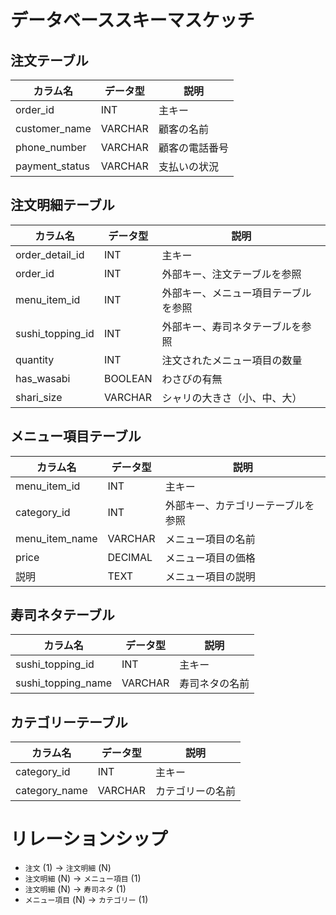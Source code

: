 # データベーススキーマスケッチ

## 注文テーブル
| カラム名        | データ型   | 説明                   |
|-----------------|------------|------------------------|
| order_id          | INT        | 主キー                 |
| customer_name          | VARCHAR    | 顧客の名前             |
| phone_number        | VARCHAR    | 顧客の電話番号         |
| payment_status      | VARCHAR    | 支払いの状況           |

## 注文明細テーブル
| カラム名        | データ型   | 説明                                    |
|-----------------|------------|----------------------------------------|
| order_detail_id      | INT        | 主キー                                  |
| order_id          | INT        | 外部キー、注文テーブルを参照             |
| menu_item_id  | INT        | 外部キー、メニュー項目テーブルを参照     |
| sushi_topping_id      | INT        | 外部キー、寿司ネタテーブルを参照         |
| quantity            | INT        | 注文されたメニュー項目の数量             |
| has_wasabi          | BOOLEAN    | わさびの有無                            |
| shari_size  | VARCHAR    | シャリの大きさ（小、中、大）            |

## メニュー項目テーブル
| カラム名        | データ型   | 説明                                    |
|-----------------|------------|----------------------------------------|
| menu_item_id  | INT        | 主キー                                  |
| category_id    | INT        | 外部キー、カテゴリーテーブルを参照       |
| menu_item_name        | VARCHAR    | メニュー項目の名前                      |
| price            | DECIMAL    | メニュー項目の価格                      |
| 説明            | TEXT       | メニュー項目の説明                      |

## 寿司ネタテーブル
| カラム名        | データ型   | 説明                   |
|-----------------|------------|------------------------|
| sushi_topping_id      | INT        | 主キー                 |
| sushi_topping_name        | VARCHAR    | 寿司ネタの名前         |

## カテゴリーテーブル
| カラム名        | データ型   | 説明                   |
|-----------------|------------|------------------------|
| category_id    | INT        | 主キー                 |
| category_name        | VARCHAR    | カテゴリーの名前       |

# リレーションシップ
- `注文` (1) -> `注文明細` (N)
- `注文明細` (N) -> `メニュー項目` (1)
- `注文明細` (N) -> `寿司ネタ` (1)
- `メニュー項目` (N) -> `カテゴリー` (1)

